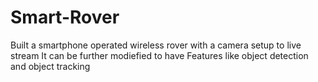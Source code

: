 # Smart-Rover
Built a smartphone operated wireless rover with a camera setup to live stream
It can be further modiefied to have Features like object detection and object tracking
